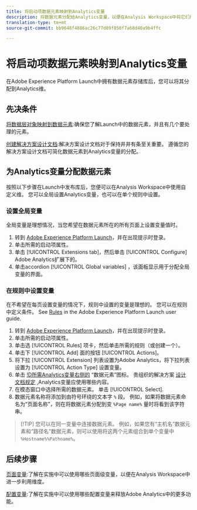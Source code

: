 ```yaml
---
title: 将启动项数据元素映射到Analytics变量
description: 将数据元素分配给Analytics变量，以便在Analysis Workspace中将它们用作维。
translation-type: tm+mt
source-git-commit: bb9648f4886ac26c77d89f850f7a68d40a9b4ffc

---
```



# 将启动项数据元素映射到Analytics变量

在Adobe Experience Platform Launch中拥有数据元素存储库后，您可以将其分配到Analytics维。

## 先决条件

[将数据层对象映射到数据元素](layer-to-elements.md):确保您了解Launch中的数据元素，并且有几个要处理的元素。

[创建解决方案设计文档](../prepare/solution-design.md):解决方案设计文档对于保持井井有条至关重要。 遵循您的解决方案设计文档可简化数据元素到Analytics变量的分配。

## 为Analytics变量分配数据元素

按照以下步骤在Launch中发布库后，您便可以在Analysis Workspace中使用自定义维。 您可以全局设置Analytics变量，也可以在单个规则中设置。

### 设置全局变量

全局变量是理想情况，当您希望在数据元素所在的所有页面上设置变量值时。

1. 转到 [Adobe Experience Platform Launch](https://launch.adobe.com)，并在出现提示时登录。
1. 单击所需的启动项属性。
1. 单击 [!UICONTROL Extensions tab]，然后单击 [!UICONTROL Configure] Adobe Analytics扩展下的。
1. 单击accordion [!UICONTROL Global variables] ，该面板显示用于分配全局变量的界面。

### 在规则中设置变量

在不希望在每页设置变量的情况下，规则中设置的变量是理想的。 您可以在规则中定义条件。 See [Rules](https://docs.adobe.com/content/help/en/launch/using/reference/manage-resources/rules.html) in the Adobe Experience Platform Launch user guide.

1. 转到 [Adobe Experience Platform Launch](https://launch.adobe.com)，并在出现提示时登录。
1. 单击所需的启动项属性。
1. 单击选 [!UICONTROL Rules] 项卡，然后单击所需的规则（或创建一个）。
1. 单击下 [!UICONTROL Add] 面的按钮 [!UICONTROL Actions]。
1. 将下拉 [!UICONTROL Extension] 列表设置为Adobe Analytics，将下拉列表设置为 [!UICONTROL Action Type] 设置变量。
1. 单击 [!D所需Analytics变量右侧的](assets/data-element.png) “数据元素”图标。 贵组织的解决方案 [设计文档规定](../prepare/solution-design.md) ,Analytics变量应使用哪些内容。
1. 在模态窗口中选择所需的数据元素。 单击 [!UICONTROL Select].
1. 数据元素名称将添加到由符号环绕的文本字 `%` 段。 例如，如果将数据元素命名为“页面名称”，则在将数据元素分配到变 `%Page name%` 量时将看到该字符串。

> [!TIP] 您可以在同一变量中连接数据元素。 例如，如果您有“主机名”数据元素和“路径名”数据元素，则可以使用将这两个元素组合到单个变量中 `%Hostname%%Pathname%`。

## 后续步骤

[页面变量](../vars/page-vars/page-variables.md):了解在实施中可以使用哪些页面级变量，以便在Analysis Workspace中进一步利用维度。

[配置变量](../vars/config-vars/configuration-variables.md):了解在实施中可以使用哪些配置变量来释放Adobe Analytics中的更多功能。

